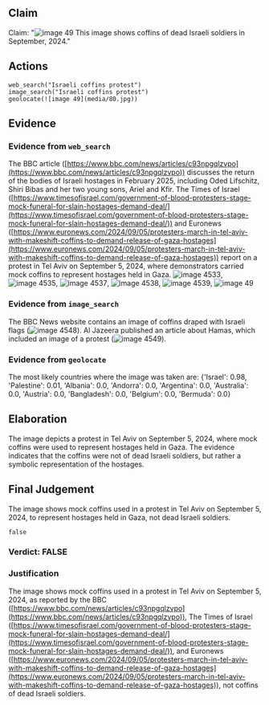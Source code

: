 ## Claim
Claim: "![image 49](media/80.jpg) This image shows coffins of dead Israeli soldiers in September, 2024."

## Actions
```
web_search("Israeli coffins protest")
image_search("Israeli coffins protest")
geolocate(![image 49](media/80.jpg))
```

## Evidence
### Evidence from `web_search`
The BBC article ([https://www.bbc.com/news/articles/c93npgqlzvpo](https://www.bbc.com/news/articles/c93npgqlzvpo)) discusses the return of the bodies of Israeli hostages in February 2025, including Oded Lifschitz, Shiri Bibas and her two young sons, Ariel and Kfir. The Times of Israel ([https://www.timesofisrael.com/government-of-blood-protesters-stage-mock-funeral-for-slain-hostages-demand-deal/](https://www.timesofisrael.com/government-of-blood-protesters-stage-mock-funeral-for-slain-hostages-demand-deal/)) and Euronews ([https://www.euronews.com/2024/09/05/protesters-march-in-tel-aviv-with-makeshift-coffins-to-demand-release-of-gaza-hostages](https://www.euronews.com/2024/09/05/protesters-march-in-tel-aviv-with-makeshift-coffins-to-demand-release-of-gaza-hostages)) report on a protest in Tel Aviv on September 5, 2024, where demonstrators carried mock coffins to represent hostages held in Gaza. ![image 4533](media/2025-08-23_01-04-1755911055-466872.jpg), ![image 4535](media/2025-08-23_01-04-1755911055-848473.jpg), ![image 4537](media/2025-08-23_01-04-1755911061-234441.jpg), ![image 4538](media/2025-08-23_01-04-1755911062-238270.jpg), ![image 4539](media/2025-08-23_01-04-1755911063-664037.jpg), ![image 49](media/80.jpg)


### Evidence from `image_search`
The BBC News website contains an image of coffins draped with Israeli flags (![image 4548](media/2025-08-23_01-04-1755911083-761452.jpg)). Al Jazeera published an article about Hamas, which included an image of a protest (![image 4549](media/2025-08-23_01-04-1755911083-936573.jpg)).


### Evidence from `geolocate`
The most likely countries where the image was taken are: {'Israel': 0.98, 'Palestine': 0.01, 'Albania': 0.0, 'Andorra': 0.0, 'Argentina': 0.0, 'Australia': 0.0, 'Austria': 0.0, 'Bangladesh': 0.0, 'Belgium': 0.0, 'Bermuda': 0.0}

## Elaboration
The image depicts a protest in Tel Aviv on September 5, 2024, where mock coffins were used to represent hostages held in Gaza. The evidence indicates that the coffins were not of dead Israeli soldiers, but rather a symbolic representation of the hostages.


## Final Judgement
The image shows mock coffins used in a protest in Tel Aviv on September 5, 2024, to represent hostages held in Gaza, not dead Israeli soldiers.

`false`

### Verdict: FALSE

### Justification
The image shows mock coffins used in a protest in Tel Aviv on September 5, 2024, as reported by the BBC ([https://www.bbc.com/news/articles/c93npgqlzvpo](https://www.bbc.com/news/articles/c93npgqlzvpo)), The Times of Israel ([https://www.timesofisrael.com/government-of-blood-protesters-stage-mock-funeral-for-slain-hostages-demand-deal/](https://www.timesofisrael.com/government-of-blood-protesters-stage-mock-funeral-for-slain-hostages-demand-deal/)), and Euronews ([https://www.euronews.com/2024/09/05/protesters-march-in-tel-aviv-with-makeshift-coffins-to-demand-release-of-gaza-hostages](https://www.euronews.com/2024/09/05/protesters-march-in-tel-aviv-with-makeshift-coffins-to-demand-release-of-gaza-hostages)), not coffins of dead Israeli soldiers.
